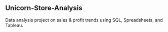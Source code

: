 ## Unicorn-Store-Analysis
Data analysis project on sales &amp; profit trends using SQL, Spreadsheets, and Tableau.

